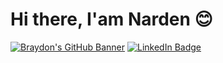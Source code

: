 # Hi there, I'am Narden 😊
[![Braydon's GitHub Banner](./assets/GitHubHeader.png)](https://braydoncoyer.dev)
[![LinkedIn Badge](https://img.shields.io/badge/LinkedIn-Profile-informational?style=flat&logo=linkedin&logoColor=white&color=0D76A8)](https://www.linkedin.com/in/narden-sobhy-5190a9246/)
